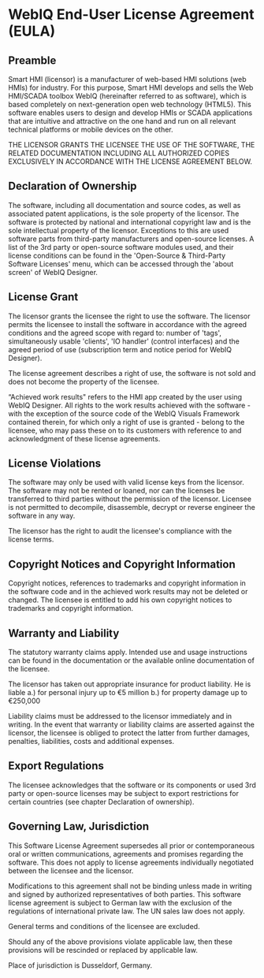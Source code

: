 # WebIQ End-User License Agreement (EULA)

## Preamble
Smart HMI (licensor) is a manufacturer of web-based HMI solutions (web HMIs) for industry. For this purpose, Smart HMI develops and sells the Web HMI/SCADA toolbox WebIQ (hereinafter referred to as software), which is based completely on next-generation open web technology (HTML5).
This software enables users to design and develop HMIs or SCADA applications that are intuitive and attractive on the one hand and run on all relevant technical platforms or mobile devices on the other.

THE LICENSOR GRANTS THE LICENSEE THE USE OF THE SOFTWARE, THE RELATED DOCUMENTATION INCLUDING ALL AUTHORIZED COPIES EXCLUSIVELY IN ACCORDANCE WITH THE LICENSE AGREEMENT BELOW.


## Declaration of Ownership
The software, including all documentation and source codes, as well as associated patent applications, is the sole property of the licensor. The software is protected by national and international copyright law and is the sole intellectual property of the licensor. Exceptions to this are used software parts from third-party manufacturers and open-source licenses. A list of the 3rd party or open-source software modules used, and their license conditions can be found in the 'Open-Source & Third-Party Software Licenses' menu, which can be accessed through the 'about screen' of WebIQ Designer.


## License Grant
The licensor grants the licensee the right to use the software. The licensor permits the licensee to install the software in accordance with the agreed conditions and the agreed scope with regard to: number of 'tags', simultaneously usable 'clients', 'IO handler' (control interfaces) and the agreed period of use (subscription term and notice period for WebIQ Designer).

The license agreement describes a right of use, the software is not sold and does not become the property of the licensee.

“Achieved work results" refers to the HMI app created by the user using WebIQ Designer. All rights to the work results achieved with the software - with the exception of the source code of the WebIQ Visuals Framework contained therein, for which only a right of use is granted - belong to the licensee, who may pass these on to its customers with reference to and acknowledgment of these license agreements.


## License Violations
The software may only be used with valid license keys from the licensor. The software may not be rented or loaned, nor can the licenses be transferred to third parties without the permission of the licensor. Licensee is not permitted to decompile, disassemble, decrypt or reverse engineer the software in any way.

The licensor has the right to audit the licensee's compliance with the license terms.


## Copyright Notices and Copyright Information
Copyright notices, references to trademarks and copyright information in the software code and in the achieved work results may not be deleted or changed. The licensee is entitled to add his own copyright notices to trademarks and copyright information.


## Warranty and Liability
The statutory warranty claims apply. Intended use and usage instructions can be found in the documentation or the available online documentation of the licensee.

The licensor has taken out appropriate insurance for product liability. He is liable
a.) for personal injury up to €5 million
b.) for property damage up to €250,000

Liability claims must be addressed to the licensor immediately and in writing. In the event that warranty or liability claims are asserted against the licensor, the licensee is obliged to protect the latter from further damages, penalties, liabilities, costs and additional expenses.

## Export Regulations
The licensee acknowledges that the software or its components or used 3rd party or open-source licenses may be subject to export restrictions for certain countries (see chapter Declaration of ownership).

## Governing Law, Jurisdiction
This Software License Agreement supersedes all prior or contemporaneous oral or written communications, agreements and promises regarding the software. This does not apply to license agreements individually negotiated between the licensee and the licensor.

Modifications to this agreement shall not be binding unless made in writing and signed by authorized representatives of both parties. This software license agreement is subject to German law with the exclusion of the regulations of international private law. The UN sales law does not apply.

General terms and conditions of the licensee are excluded.

Should any of the above provisions violate applicable law, then these provisions will be rescinded or replaced by applicable law.

Place of jurisdiction is Dusseldorf, Germany.
